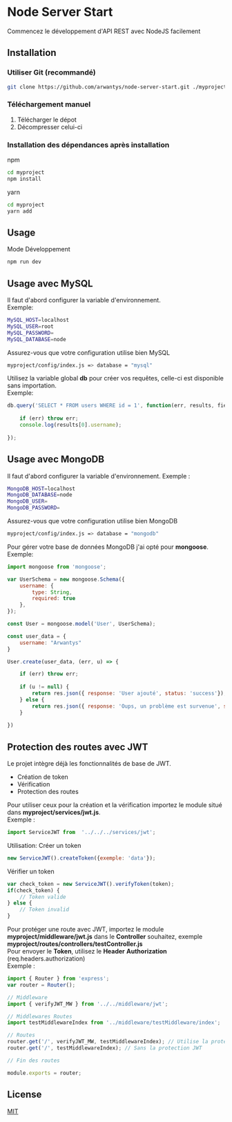 
# Node Server Start

  

Commencez le développement d'API REST avec NodeJS facilement

  

## Installation

  

### Utiliser Git (recommandé)

  

```bash
git clone https://github.com/arwantys/node-server-start.git ./myproject
```

  

### Téléchargement manuel
 1. Télécharger le dépot
 2. Décompresser celui-ci

### Installation des dépendances après installation

npm
```bash
cd myproject
npm install
```
  yarn
  ```bash
cd myproject
yarn add
```

## Usage

Mode Développement
```bash
npm run dev
```

## Usage avec MySQL

Il faut d'abord configurer la variable d'environnement.  
Exemple: 
```bash
MySQL_HOST=localhost
MySQL_USER=root
MySQL_PASSWORD=
MySQL_DATABASE=node
```

Assurez-vous que votre configuration utilise bien MySQL
```bash
myproject/config/index.js => database = "mysql"
```

Utilisez la variable global **db** pour créer vos requêtes, celle-ci est disponible sans importation.  
Exemple:
```javascript
db.query('SELECT * FROM users WHERE id = 1', function(err, results, fields) {
        
    if (err) throw err;
    console.log(results[0].username);
        
});
```

## Usage avec MongoDB

Il faut d'abord configurer la variable d'environnement. Exemple :
```bash
MongoDB_HOST=localhost
MongoDB_DATABASE=node
MongoDB_USER=
MongoDB_PASSWORD=
```

Assurez-vous que votre configuration utilise bien MongoDB
```bash
myproject/config/index.js => database = "mongodb"
```

Pour gérer votre base de données MongoDB j'ai opté pour **mongoose**. Exemple:
```javascript
import mongoose from 'mongoose';

var UserSchema = new mongoose.Schema({
    username: {
        type: String,
        required: true
    },
});

const User = mongoose.model('User', UserSchema);

const user_data = {
    username: "Arwantys"
}

User.create(user_data, (err, u) => {

    if (err) throw err;
        
    if (u != null) {
        return res.json({ response: 'User ajouté', status: 'success'});
    } else {
        return res.json({ response: 'Oups, un problème est survenue', status: 'error' });
    }
        
})
```

## Protection des routes avec JWT

Le projet intègre déjà les fonctionnalités de base de JWT.

 - Création de token
 - Vérification
 - Protection des routes 

Pour utiliser ceux pour la création et la vérification importez le module situé dans **myproject/services/jwt.js**.  
Exemple :
```javascript
import ServiceJWT from  '../../../services/jwt';
```

Utilisation: 
Créer un token
```javascript
new ServiceJWT().createToken({exemple: 'data'});
```

Vérifier un token
```javascript
var check_token = new ServiceJWT().verifyToken(token);
if(check_token) {
    // Token valide
} else {
    // Token invalid
}
```

Pour protéger une route avec JWT, importez le module **myproject/middleware/jwt.js** dans le **Controller** souhaitez, exemple **myproject/routes/controllers/testController.js**  
Pour envoyer le **Token**, utilisez le **Header** **Authorization** (req.headers.authorization)  
Exemple : 

```javascript
import { Router } from 'express';
var router = Router();

// Middleware
import { verifyJWT_MW } from '../../middleware/jwt';

// Middlewares Routes
import testMiddlewareIndex from '../middleware/testMiddleware/index';

// Routes 
router.get('/', verifyJWT_MW, testMiddlewareIndex); // Utilise la protection JWT
router.get('/', testMiddlewareIndex); // Sans la protection JWT

// Fin des routes

module.exports = router;
```

## License

[MIT](https://choosealicense.com/licenses/mit/)
